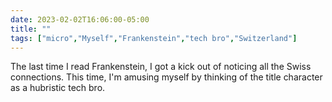 ---date: 2023-02-02T16:06:00-05:00title: ""tags: ["micro","Myself","Frankenstein","tech bro","Switzerland"]---The last time I read Frankenstein, I got a kick out of noticing all the Swiss connections. This time, I'm amusing myself by thinking of the title character as a hubristic tech bro.